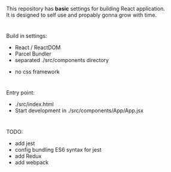 This repository has  **basic** settings for building React application.  
It is designed to self use and propably gonna grow with time.
#
Build in settings:
- React / ReactDOM
- Parcel Bundler
- separated ./src/components directory

+ no css framework   

# 
Entry point:
- ./src/index.html
- Start development in ./src/components/App/App.jsx

# 
TODO:
+ add jest 
+ config bundling ES6 syntax for jest
+ add Redux
+ add webpack